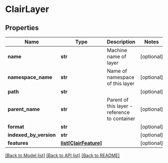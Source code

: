 # ClairLayer

## Properties
Name | Type | Description | Notes
------------ | ------------- | ------------- | -------------
**name** | **str** | Machine name of layer | [optional] 
**namespace_name** | **str** | Name of namespace of this layer | [optional] 
**path** | **str** |  | [optional] 
**parent_name** | **str** | Parent of this layer - reference to container | [optional] 
**format** | **str** |  | [optional] 
**indexed_by_version** | **str** |  | [optional] 
**features** | [**list[ClairFeature]**](ClairFeature.md) |  | [optional] 

[[Back to Model list]](../README.md#documentation-for-models) [[Back to API list]](../README.md#documentation-for-api-endpoints) [[Back to README]](../README.md)


